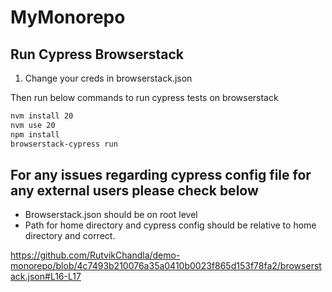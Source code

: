 # MyMonorepo

## Run Cypress Browserstack

1. Change your creds in browserstack.json

Then run below commands to run cypress tests on browserstack
```sh
nvm install 20
nvm use 20
npm install
browserstack-cypress run
```

## For any issues regarding cypress config file for any external users please check below

- Browserstack.json should be on root level
- Path for home directory and cypress config should be relative to home directory and correct.

https://github.com/RutvikChandla/demo-monorepo/blob/4c7493b210076a35a0410b0023f865d153f78fa2/browserstack.json#L16-L17
